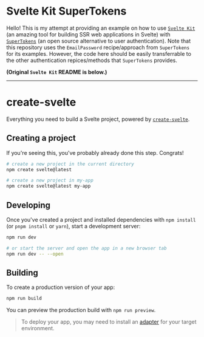 # Svelte Kit SuperTokens

Hello! This is my attempt at providing an example on how to use [`Svelte Kit`](https://kit.svelte.dev/) (an amazing tool for building SSR web applications in Svelte) with [`SuperTokens`](https://supertokens.com/) (an open source alternative to user authentication). Note that this repository uses the `EmailPassword` recipe/approach from `SuperTokens` for its examples. However, the code here should be easily transferrable to the other authentication repices/methods that `SuperTokens` provides.

**(Original `Svelte Kit` README is below.)**

---

# create-svelte

Everything you need to build a Svelte project, powered by [`create-svelte`](https://github.com/sveltejs/kit/tree/master/packages/create-svelte).

## Creating a project

If you're seeing this, you've probably already done this step. Congrats!

```bash
# create a new project in the current directory
npm create svelte@latest

# create a new project in my-app
npm create svelte@latest my-app
```

## Developing

Once you've created a project and installed dependencies with `npm install` (or `pnpm install` or `yarn`), start a development server:

```bash
npm run dev

# or start the server and open the app in a new browser tab
npm run dev -- --open
```

## Building

To create a production version of your app:

```bash
npm run build
```

You can preview the production build with `npm run preview`.

> To deploy your app, you may need to install an [adapter](https://kit.svelte.dev/docs/adapters) for your target environment.
